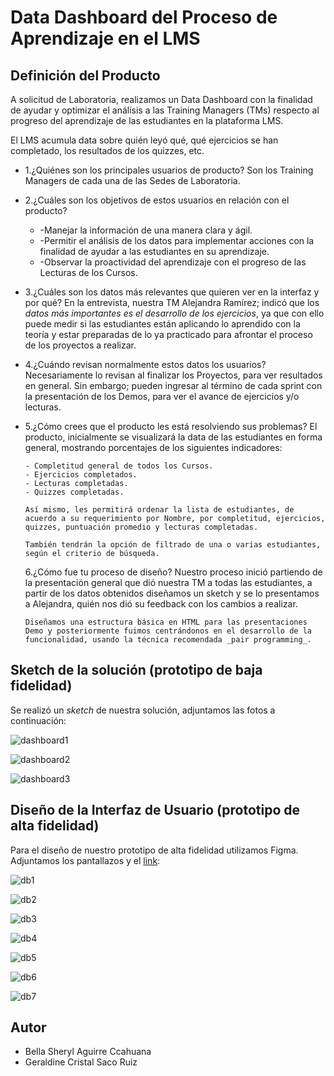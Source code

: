 # Data Dashboard del Proceso de Aprendizaje en el LMS

## Definición del Producto

A solicitud de Laboratoria, realizamos un Data Dashboard con la finalidad de ayudar y optimizar el análisis a
las Training Managers (TMs) respecto al progreso del aprendizaje de las estudiantes en la plataforma LMS.

El LMS acumula data sobre quién leyó qué, qué ejercicios se han completado, los resultados de los quizzes, etc.

* 1.¿Quiénes son los principales usuarios de producto?
     Son los Training Managers de cada una de las Sedes de Laboratoria.

* 2.¿Cuáles son los objetivos de estos usuarios en relación con el producto?

    * -Manejar la información de una manera clara y ágil.
    * -Permitir el análisis de los datos para implementar acciones con la finalidad de ayudar a las 
       estudiantes en su aprendizaje.
    * -Observar la proactividad del aprendizaje con el progreso de las Lecturas de los Cursos.
    
* 3.¿Cuáles son los datos más relevantes que quieren ver en la interfaz y por qué?
      En la entrevista, nuestra TM Alejandra Ramírez; indicó que los _datos más importantes es el desarrollo de los ejercicios_, ya que con ello puede medir si las estudiantes están aplicando lo aprendido con la teoría y estar preparadas de lo ya practicado para afrontar el proceso de los proyectos a realizar.

* 4.¿Cuándo revisan normalmente estos datos los usuarios?
      Necesariamente lo revisan al finalizar los Proyectos, para ver resultados en general. Sin embargo; pueden ingresar al término de cada sprint con la presentación de los Demos, para ver el avance de ejercicios y/o lecturas.

* 5.¿Cómo crees que el producto les está resolviendo sus problemas?
      El producto, inicialmente se visualizará la data de las estudiantes en forma general, mostrando porcentajes de los siguientes indicadores:

      - Completitud general de todos los Cursos. 
      - Ejercicios completados.
      - Lecturas completadas.
      - Quizzes completadas.

      Así mismo, les permitirá ordenar la lista de estudiantes, de acuerdo a su requerimiento por Nombre, por completitud, ejercicios, quizzes, puntuación promedio y lecturas completadas.

      También tendrán la opción de filtrado de una o varias estudiantes, según el criterio de búsqueda.

  6.¿Cómo fue tu proceso de diseño?
      Nuestro proceso inició partiendo de la presentación general que dió nuestra TM a todas las estudiantes, a partir de los datos obtenidos diseñamos un sketch y se lo presentamos a Alejandra, quién nos dió su feedback con los cambios a realizar.

      Diseñamos una estructura básica en HTML para las presentaciones Demo y posteriormente fuimos centrándonos en el desarrollo de la funcionalidad, usando la técnica recomendada _pair programming_.

## Sketch de la solución (prototipo de baja fidelidad)

Se realizó un _sketch_ de nuestra solución, adjuntamos las fotos a continuación:

![dashboard1](C:\Users\GeraldineSaco\Documents\lim-2018-05-bc-core-am-datadashboard\src\img\sketch1.png)

![dashboard2](img/sketch2.png)

![dashboard3](/img/sketch3.png)


## Diseño de la Interfaz de Usuario (prototipo de alta fidelidad)

Para el diseño de nuestro prototipo de alta fidelidad utilizamos Figma. Adjuntamos los pantallazos y el [link](https://www.figma.com/proto/erdCktljv44mXaoBPZbi3ib2/Data-Dashboard-Laboratoria?scaling=min-zoom&node-id=22%3A0):

![db1](/img/db1.jpg)

![db2](/img/db2.jpg)

![db3](../img/db3.jpg)

![db4](../img/db4.jpg)

![db5](../img/db5.jpg)

![db6](../img/db6.jpg)

![db7](../img/db7.jpg)

## Autor

* Bella Sheryl Aguirre Ccahuana
* Geraldine Cristal Saco Ruiz